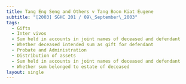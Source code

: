 ```yaml
---
title: Tang Eng Seng and Others v Tang Boon Kiat Eugene
subtitle: "[2003] SGHC 201 / 09\_September\_2003"
tags:
  - Gifts
  - Inter vivos
  - Sum held in accounts in joint names of deceased and defendant
  - Whether deceased intended sum as gift for defendant
  - Probate and Administration
  - Distribution of assets
  - Sum held in accounts in joint names of deceased and defendant
  - Whether sum belonged to estate of deceased
layout: single
---
```


